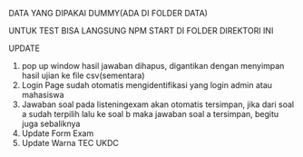 DATA YANG DIPAKAI DUMMY(ADA DI FOLDER DATA)

UNTUK TEST BISA LANGSUNG NPM START DI FOLDER DIREKTORI INI


UPDATE 

1. pop up window hasil jawaban dihapus, digantikan dengan menyimpan hasil ujian ke file csv(sementara)
2. Login Page sudah otomatis mengidentifikasi yang login admin atau mahasiswa
3. Jawaban soal pada listeningexam akan otomatis tersimpan, jika dari soal a sudah terpilih lalu ke soal b maka jawaban soal a tersimpan, begitu juga sebaliknya
4. Update Form Exam
5. Update Warna TEC UKDC
